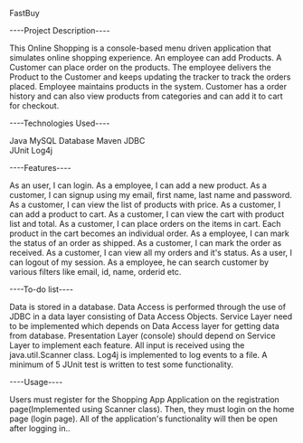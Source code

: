 FastBuy


----Project Description----

This Online Shopping is a console-based menu driven application that simulates online shopping experience. An employee can add Products. A Customer can place order on the products. The employee delivers the Product to the Customer and keeps updating the tracker to track the orders placed. Employee maintains products in the system. Customer has a order history and can also view products from categories and can add it to cart for checkout.



----Technologies Used----

Java
MySQL Database
Maven
JDBC  
JUnit
Log4j



----Features----

As an user, I can login.
As a employee, I can add a new product.
As a customer, I can signup using my email, first name, last name and password.
As a customer, I can view the list of products with price.
As a customer, I can add a product to cart.
As a customer, I can view the cart with product list and total.
As a customer, I can place orders on the items in cart. Each product in the cart becomes an individual order.
As a employee, I can mark the status of an order as shipped.
As a customer, I can mark the order as received.
As a customer, I can view all my orders and it's status.
As a user, I can logout of my session.
As a employee, he can search customer by various filters like email, id, name, orderid etc.



----To-do list----

Data is stored in a database.
Data Access is performed through the use of JDBC in a data layer consisting of Data Access Objects.
Service Layer need to be implemented which depends on Data Access layer for getting data from database.
Presentation Layer (console) should depend on Service Layer to implement each feature.
All input is received using the java.util.Scanner class.
Log4j is implemented to log events to a file.
A minimum of 5 JUnit test is written to test some functionality.



----Usage----

Users must register for the Shopping App Application on the registration page(Implemented using Scanner class). Then, they must login on the home page (login page). All of the application's functionality will then be open after logging in..
